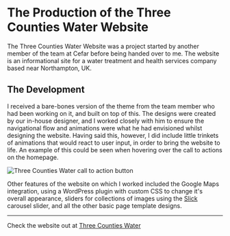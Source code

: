 # The Production of the Three Counties Water Website
The Three Counties Water Website was a project started by another member of the team at Cefar before being handed over to me. The website is an informational site for a water treatment and health services company based near Northampton, UK.

## The Development
I received a bare-bones version of the theme from the team member who had been working on it, and built on top of this. The designs were created by our in-house designer, and I worked closely with him to ensure the navigational flow and animations were what he had envisioned whilst designing the website. Having said this, however, I did include little trinkets of animations that would react to user input, in order to bring the website to life. An example of this could be seen when hovering over the call to actions on the homepage.

<p class="text-center"><img src="/images/3cwButton.png" alt="Three Counties Water call to action button"></p>

Other features of the website on which I worked included the Google Maps integration, using a WordPress plugin with custom CSS to change it's overall appearance, sliders for collections of images using the [Slick](https://kenwheeler.github.io/slick/) carousel slider, and all the other basic page template designs.

---
Check the website out at [Three Counties Water](https://threecountieswater.co.uk/)
